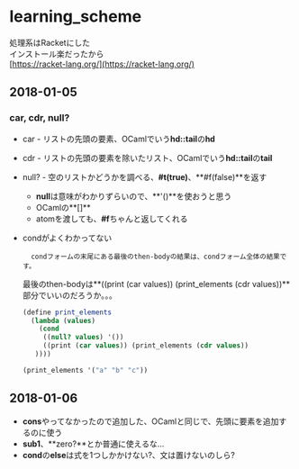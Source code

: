 # learning_scheme

処理系はRacketにした  
インストール楽だったから  
[https://racket-lang.org/](https://racket-lang.org/)

## 2018-01-05

### car, cdr, null?

* car - リストの先頭の要素、OCamlでいう**hd::tail**の**hd**
* cdr - リストの先頭の要素を除いたリスト、OCamlでいう**hd::tail**の**tail**
* null? - 空のリストかどうかを調べる、**#t(true)**、**#f(false)**を返す
	* **null**は意味がわかりずらいので、**'()**を使おうと思う
	* OCamlの**[]**
	* atomを渡しても、**#f**ちゃんと返してくれる
* condがよくわかってない

		condフォームの末尾にある最後のthen-bodyの結果は、condフォーム全体の結果です。

	最後のthen-bodyは**((print (car values)) (print_elements (cdr values))**部分でいいのだろうか。。。
	
	```scheme
	(define print_elements
	  (lambda (values)
	    (cond
         ((null? values) '())
         ((print (car values)) (print_elements (cdr values))
       ))))

	(print_elements '("a" "b" "c"))
	```

## 2018-01-06

* **cons**やってなかったので追加した、OCamlと同じで、先頭に要素を追加するのに使う
* **sub1**、**zero?**とか普通に使えるな...
* **cond**の**else**は式を1つしかかけない?、文は置けないのしら?
